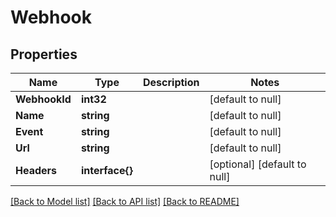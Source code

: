 # Webhook

## Properties
Name | Type | Description | Notes
------------ | ------------- | ------------- | -------------
**WebhookId** | **int32** |  | [default to null]
**Name** | **string** |  | [default to null]
**Event** | **string** |  | [default to null]
**Url** | **string** |  | [default to null]
**Headers** | **interface{}** |  | [optional] [default to null]

[[Back to Model list]](../README.md#documentation-for-models) [[Back to API list]](../README.md#documentation-for-api-endpoints) [[Back to README]](../README.md)


